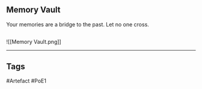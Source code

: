 ## Memory Vault
Your memories are a bridge to the past. Let no one cross.
##
![[Memory Vault.png]]

---
## Tags
#Artefact
#PoE1